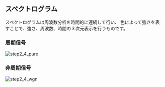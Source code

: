 <a id="Step2_4"></a>
## スペクトログラム
スペクトログラムは周波数分析を時間的に連続して行い、
色によって強さを表すことで、強さ、周波数、時間の３次元表示を行うものです。

### 周期信号
![step2_4_pure](https://github.com/tmusimesabaoi4i/Spectrum_Analysis_with_MATLAB/blob/main/part1_program/step2_4/step2_4_pure.png)

### 非周期信号
![step2_4_wgn](https://github.com/tmusimesabaoi4i/Spectrum_Analysis_with_MATLAB/blob/main/part1_program/step2_4/step2_4_wgn.png)
<!--  -->
